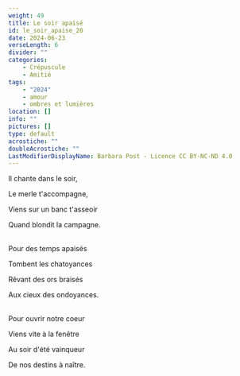 ```yaml
---
weight: 49
title: Le soir apaisé
id: le_soir_apaise_20
date: 2024-06-23
verseLength: 6
divider: ""
categories:
    - Crépuscule
    - Amitié
tags:
    - "2024"
    - amour
    - ombres et lumières
location: []
info: ""
pictures: []
type: default
acrostiche: ""
doubleAcrostiche: ""
LastModifierDisplayName: Barbara Post - Licence CC BY-NC-ND 4.0
---
```

Il chante dans le soir,

Le merle t'accompagne,

Viens sur un banc t'asseoir

Quand blondit la campagne.

 \
Pour des temps apaisés

Tombent les chatoyances

Rêvant des ors braisés

Aux cieux des ondoyances.

 \
Pour ouvrir notre coeur

Viens vite à la fenêtre

Au soir d'été vainqueur

De nos destins à naître.
